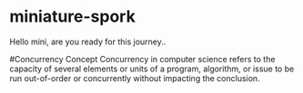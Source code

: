 # miniature-spork

Hello mini, 
are you ready for this journey..

#Concurrency Concept
Concurrency in computer science refers to the capacity of several elements or units of a program, algorithm, or issue to be run out-of-order or concurrently without impacting the conclusion.

